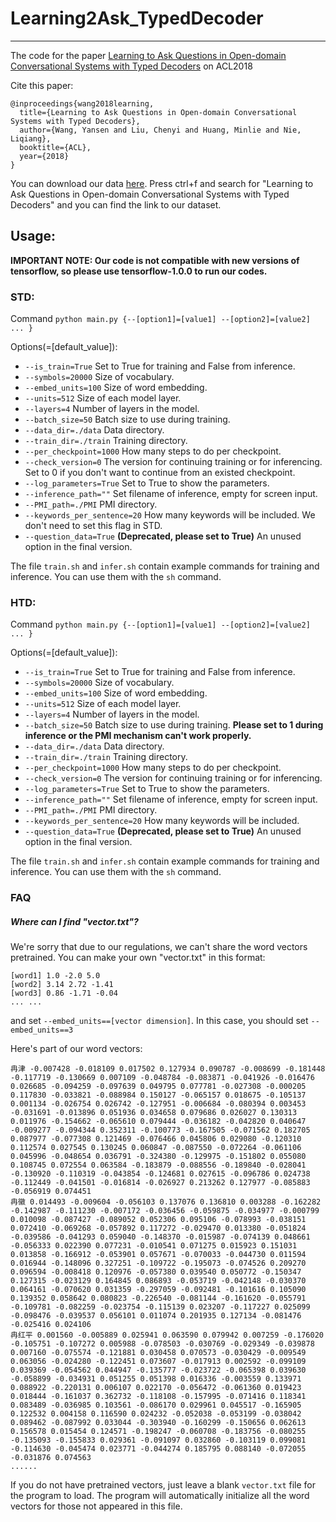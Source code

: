 # Learning2Ask_TypedDecoder
---
The code for the paper [Learning to Ask Questions in Open-domain Conversational Systems with Typed Decoders](https://arxiv.org/pdf/1805.04843.pdf) on ACL2018

Cite this paper:
```
@inproceedings{wang2018learning,
  title={Learning to Ask Questions in Open-domain Conversational Systems with Typed Decoders},
  author={Wang, Yansen and Liu, Chenyi and Huang, Minlie and Nie, Liqiang},
  booktitle={ACL},
  year={2018}
}
```

You can download our data [here](http://coai.cs.tsinghua.edu.cn/hml/dataset/). Press ctrl+f and search for "Learning to Ask Questions in Open-domain Conversational Systems with Typed Decoders" and you can find the link to our dataset.

## Usage:
**IMPORTANT NOTE: Our code is not compatible with new versions of tensorflow, so please use tensorflow-1.0.0 to run our codes.**

### STD:
Command ```python main.py {--[option1]=[value1] --[option2]=[value2] ... }```

Options(=[default_value]):
* ```--is_train=True``` Set to True for training and False from inference.
* ```--symbols=20000``` Size of vocabulary.
* ```--embed_units=100``` Size of word embedding.
* ```--units=512``` Size of each model layer.
* ```--layers=4``` Number of layers in the model.
* ```--batch_size=50``` Batch size to use during training. 
* ```--data_dir=./data``` Data directory.
* ```--train_dir=./train``` Training directory.
* ```--per_checkpoint=1000``` How many steps to do per checkpoint.
* ```--check_version=0``` The version for continuing training or for inferencing. Set to 0 if you don't want to continue from an existed checkpoint.
* ```--log_parameters=True``` Set to True to show the parameters.
* ```--inference_path=""``` Set filename of inference, empty for screen input.
* ```--PMI_path=./PMI``` PMI directory.
* ```--keywords_per_sentence=20``` How many keywords will be included. We don't need to set this flag in STD.
* ```--question_data=True``` **(Deprecated, please set to True)** An unused option in the final version.

The file ```train.sh``` and ```infer.sh``` contain example commands for training and inference. You can use them with the ```sh``` command.

### HTD:
Command ```python main.py {--[option1]=[value1] --[option2]=[value2] ... }```

Options(=[default_value]):
* ```--is_train=True``` Set to True for training and False from inference.
* ```--symbols=20000``` Size of vocabulary.
* ```--embed_units=100``` Size of word embedding.
* ```--units=512``` Size of each model layer.
* ```--layers=4``` Number of layers in the model.
* ```--batch_size=50``` Batch size to use during training. **Please set to 1 during inference or the PMI mechanism can't work properly.**
* ```--data_dir=./data``` Data directory.
* ```--train_dir=./train``` Training directory.
* ```--per_checkpoint=1000``` How many steps to do per checkpoint.
* ```--check_version=0``` The version for continuing training or for inferencing.
* ```--log_parameters=True``` Set to True to show the parameters.
* ```--inference_path=""``` Set filename of inference, empty for screen input.
* ```--PMI_path=./PMI``` PMI directory.
* ```--keywords_per_sentence=20``` How many keywords will be included.
* ```--question_data=True``` **(Deprecated, please set to True)** An unused option in the final version.

The file ```train.sh``` and ```infer.sh``` contain example commands for training and inference. You can use them with the ```sh``` command.

### FAQ
##### Where can I find "vector.txt"?
We're sorry that due to our regulations, we can't share the word vectors pretrained. You can make your own "vector.txt" in this format:
```
[word1] 1.0 -2.0 5.0
[word2] 3.14 2.72 -1.41
[word3] 0.86 -1.71 -0.04
... ...
```
and set ```--embed_units==[vector dimension]```. In this case, you should set ```--embed_units==3```

Here's part of our word vectors:
```
冉津 -0.007428 -0.018109 0.017502 0.127934 0.090787 -0.008699 -0.181448 -0.117719 -0.130669 0.007109 -0.048784 -0.083871 -0.041926 -0.016476 0.026685 -0.094259 -0.097639 0.049795 0.077781 -0.027308 -0.000205 0.117830 -0.033821 -0.088984 0.150127 -0.065157 0.018675 -0.105137 0.001134 -0.026754 0.026742 -0.127951 -0.006684 -0.080394 0.003453 -0.031691 -0.013896 0.051936 0.034658 0.079686 0.026027 0.130313 0.011976 -0.154662 -0.065610 0.079444 -0.036182 -0.042820 0.040647 -0.009277 -0.094344 0.352311 -0.100773 -0.167505 -0.071562 0.182705 0.087977 -0.077308 0.121469 -0.076466 0.045806 0.029080 -0.120310 0.112574 0.027545 0.130245 0.060847 -0.087550 -0.072264 -0.061106 0.045996 -0.048654 0.036791 -0.324380 -0.129975 -0.151802 0.055080 0.108745 0.072554 0.063584 -0.183879 -0.088556 -0.189840 -0.028041 -0.130920 -0.110319 -0.043854 -0.124681 0.027615 -0.096786 0.024738 -0.112449 -0.041501 -0.016814 -0.026927 0.213262 0.127977 -0.085883 -0.056919 0.074451
冉徽 0.014493 -0.009604 -0.056103 0.137076 0.136810 0.003288 -0.162282 -0.142987 -0.111230 -0.007172 -0.036456 -0.059875 -0.034977 -0.000799 0.010098 -0.087427 -0.089052 0.052306 0.095106 -0.078993 -0.038151 0.072410 -0.069268 -0.057892 0.117272 -0.029470 0.013380 -0.051824 -0.039586 -0.041293 0.059040 -0.148370 -0.015987 -0.074139 0.048661 -0.056333 0.022390 0.077231 -0.010541 0.071275 0.015923 0.151031 0.013858 -0.166912 -0.053901 0.057671 -0.070033 -0.044730 0.011594 0.016944 -0.148096 0.327251 -0.109722 -0.195073 -0.074526 0.209270 0.096594 -0.008418 0.120976 -0.057380 0.039540 0.050772 -0.150347 0.127315 -0.023129 0.164845 0.086893 -0.053719 -0.042148 -0.030370 0.064161 -0.070620 0.031359 -0.297059 -0.092481 -0.101616 0.105090 0.139352 0.058642 0.080823 -0.226540 -0.081144 -0.161620 -0.055791 -0.109781 -0.082259 -0.023754 -0.115139 0.023207 -0.117227 0.025099 -0.098476 -0.039537 0.056101 0.011074 0.201935 0.127134 -0.081476 -0.025416 0.024106
冉红平 0.001560 -0.005889 0.025941 0.063590 0.079942 0.007259 -0.176020 -0.105751 -0.107272 0.005988 -0.078503 -0.030769 -0.029349 -0.039878 0.007160 -0.075574 -0.121881 0.030458 0.070573 -0.030429 -0.009549 0.063056 -0.024280 -0.122451 0.073607 -0.017913 0.002592 -0.099109 0.039369 -0.054562 0.044947 -0.135777 -0.023722 -0.065398 0.039630 -0.058899 -0.034931 0.051255 0.051398 0.016336 -0.003559 0.133971 0.088922 -0.220131 0.006107 0.022170 -0.056472 -0.061360 0.019423 0.018444 -0.161037 0.362732 -0.118108 -0.157995 -0.071416 0.118341 0.083489 -0.036985 0.103561 -0.086170 0.029961 0.045517 -0.165905 0.122532 0.004158 0.116590 0.024232 -0.052038 -0.053199 -0.038042 0.089462 -0.087992 0.033044 -0.303940 -0.160299 -0.150656 0.062613 0.156578 0.015454 0.124571 -0.198247 -0.060708 -0.183756 -0.080255 -0.135093 -0.155833 0.029361 -0.091097 0.032860 -0.103119 0.099081 -0.114630 -0.045474 0.023771 -0.044274 0.185795 0.088140 -0.072055 -0.031876 0.074563
......
```

If you do not have pretrained vectors, just leave a blank ```vector.txt``` file for the program to load. The program will automatically initialize all the word vectors for those not appeared in this file.
